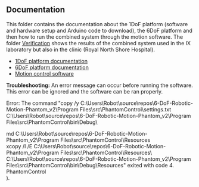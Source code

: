 ## Documentation
This folder contains the documentation about the 1DoF platform (software and hardware setup and Arduino code to download), the 6DoF platform and then how to run the combined system through the motion software. The folder [Verification](https://github.com/Image-X-Institute/6-DoF-Robotic-Motion-Phantom/tree/main/Documentation/Verification) shows the results of the combined system used in the IX laboratory but also in the clinic (Royal North Shore Hospital).

  - [1DoF platform documentation](https://github.com/Image-X-Institute/6-DoF-Robotic-Motion-Phantom/tree/main/Documentation/1DoF)
  - [6DoF platform documentation](https://github.com/Image-X-Institute/6-DoF-Robotic-Motion-Phantom/tree/main/Documentation/6DoF)
  - [Motion control software](https://github.com/Image-X-Institute/6-DoF-Robotic-Motion-Phantom/blob/main/Documentation/6DoF/Software%20GUI%20Guide.pdf)


**Troubleshooting:**
An error message can occur before running the software. This error can be ignored and the software can be ran properly. 

Error:		The command "copy /y C:\Users\Robot\source\repos\6-DoF-Robotic-Motion-Phantom_v2\Program Files\src\PhantomControl\settings.txt C:\Users\Robot\source\repos\6-DoF-Robotic-Motion-Phantom_v2\Program Files\src\PhantomControl\bin\Debug\

md C:\Users\Robot\source\repos\6-DoF-Robotic-Motion-Phantom_v2\Program Files\src\PhantomControl\Resources
\
xcopy /I /E C:\Users\Robot\source\repos\6-DoF-Robotic-Motion-Phantom_v2\Program Files\src\PhantomControl\Resources\ C:\Users\Robot\source\repos\6-DoF-Robotic-Motion-Phantom_v2\Program Files\src\PhantomControl\bin\Debug\Resources\" exited with code 4.	PhantomControl			
). 
